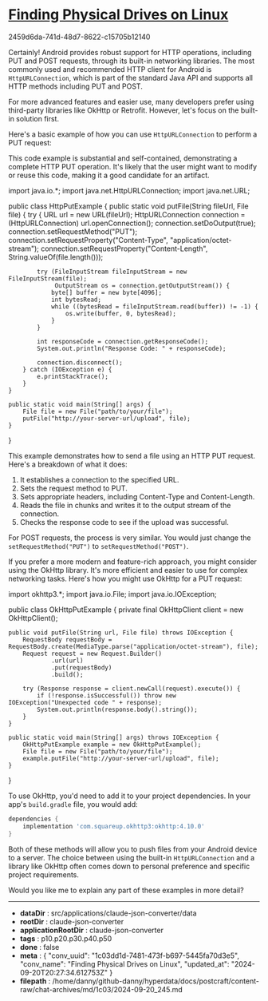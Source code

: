 # [Finding Physical Drives on Linux](https://claude.ai/chat/1c03dd1d-7481-473f-b697-5445fa70d3e5)

2459d6da-741d-48d7-8622-c15705b12140

 Certainly! Android provides robust support for HTTP operations, including PUT and POST requests, through its built-in networking libraries. The most commonly used and recommended HTTP client for Android is `HttpURLConnection`, which is part of the standard Java API and supports all HTTP methods including PUT and POST.

For more advanced features and easier use, many developers prefer using third-party libraries like OkHttp or Retrofit. However, let's focus on the built-in solution first.

Here's a basic example of how you can use `HttpURLConnection` to perform a PUT request:

<antThinking>This code example is substantial and self-contained, demonstrating a complete HTTP PUT operation. It's likely that the user might want to modify or reuse this code, making it a good candidate for an artifact.</antThinking>

<antArtifact identifier="http-put-example" type="application/vnd.ant.code" language="java" title="HTTP PUT Request Example">
import java.io.*;
import java.net.HttpURLConnection;
import java.net.URL;

public class HttpPutExample {
    public static void putFile(String fileUrl, File file) {
        try {
            URL url = new URL(fileUrl);
            HttpURLConnection connection = (HttpURLConnection) url.openConnection();
            connection.setDoOutput(true);
            connection.setRequestMethod("PUT");
            connection.setRequestProperty("Content-Type", "application/octet-stream");
            connection.setRequestProperty("Content-Length", String.valueOf(file.length()));

            try (FileInputStream fileInputStream = new FileInputStream(file);
                 OutputStream os = connection.getOutputStream()) {
                byte[] buffer = new byte[4096];
                int bytesRead;
                while ((bytesRead = fileInputStream.read(buffer)) != -1) {
                    os.write(buffer, 0, bytesRead);
                }
            }

            int responseCode = connection.getResponseCode();
            System.out.println("Response Code: " + responseCode);

            connection.disconnect();
        } catch (IOException e) {
            e.printStackTrace();
        }
    }

    public static void main(String[] args) {
        File file = new File("path/to/your/file");
        putFile("http://your-server-url/upload", file);
    }
}
</antArtifact>

This example demonstrates how to send a file using an HTTP PUT request. Here's a breakdown of what it does:

1. It establishes a connection to the specified URL.
2. Sets the request method to PUT.
3. Sets appropriate headers, including Content-Type and Content-Length.
4. Reads the file in chunks and writes it to the output stream of the connection.
5. Checks the response code to see if the upload was successful.

For POST requests, the process is very similar. You would just change the `setRequestMethod("PUT")` to `setRequestMethod("POST")`.

If you prefer a more modern and feature-rich approach, you might consider using the OkHttp library. It's more efficient and easier to use for complex networking tasks. Here's how you might use OkHttp for a PUT request:

<antArtifact identifier="okhttp-put-example" type="application/vnd.ant.code" language="java" title="OkHttp PUT Request Example">
import okhttp3.*;
import java.io.File;
import java.io.IOException;

public class OkHttpPutExample {
    private final OkHttpClient client = new OkHttpClient();

    public void putFile(String url, File file) throws IOException {
        RequestBody requestBody = RequestBody.create(MediaType.parse("application/octet-stream"), file);
        Request request = new Request.Builder()
                .url(url)
                .put(requestBody)
                .build();

        try (Response response = client.newCall(request).execute()) {
            if (!response.isSuccessful()) throw new IOException("Unexpected code " + response);
            System.out.println(response.body().string());
        }
    }

    public static void main(String[] args) throws IOException {
        OkHttpPutExample example = new OkHttpPutExample();
        File file = new File("path/to/your/file");
        example.putFile("http://your-server-url/upload", file);
    }
}
</antArtifact>

To use OkHttp, you'd need to add it to your project dependencies. In your app's `build.gradle` file, you would add:

```gradle
dependencies {
    implementation 'com.squareup.okhttp3:okhttp:4.10.0'
}
```

Both of these methods will allow you to push files from your Android device to a server. The choice between using the built-in `HttpURLConnection` and a library like OkHttp often comes down to personal preference and specific project requirements.

Would you like me to explain any part of these examples in more detail?

---

* **dataDir** : src/applications/claude-json-converter/data
* **rootDir** : claude-json-converter
* **applicationRootDir** : claude-json-converter
* **tags** : p10.p20.p30.p40.p50
* **done** : false
* **meta** : {
  "conv_uuid": "1c03dd1d-7481-473f-b697-5445fa70d3e5",
  "conv_name": "Finding Physical Drives on Linux",
  "updated_at": "2024-09-20T20:27:34.612753Z"
}
* **filepath** : /home/danny/github-danny/hyperdata/docs/postcraft/content-raw/chat-archives/md/1c03/2024-09-20_245.md